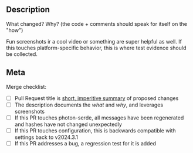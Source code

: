 ## Description

What changed? Why? (the code + comments should speak for itself on the "how")

Fun screenshots ir a cool video or something are super helpful as well. If this touches platform-specific behavior, this is where test evidence should be collected.

## Meta

Merge checklist:
- [ ] Pull Request title is [short, imperitive summary](https://cbea.ms/git-commit/) of proposed changes
- [ ] The description documents the _what_ and _why_, and leverages screenshots 
- [ ] If this PR touches photon-serde, all messages have been regenerated and hashes have not changed unexpectedly
- [ ] If this PR touches configuration, this is backwards compatible with settings back to v2024.3.1
- [ ] If this PR addresses a bug, a regression test for it is added
